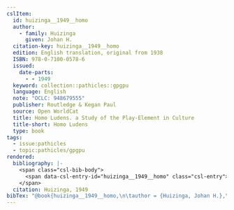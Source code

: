 ```yaml
---
cslItem:
  id: huizinga__1949__homo
  author:
    - family: Huizinga
      given: Johan H.
  citation-key: huizinga__1949__homo
  edition: English translation, original from 1938
  ISBN: 978-0-7100-0578-6
  issued:
    date-parts:
      - - 1949
  keyword: collection::pathicles::gpgpu
  language: English
  note: "OCLC: 948679555"
  publisher: Routledge & Kegan Paul
  source: Open WorldCat
  title: Homo Ludens. a Study of the Play-Element in Culture
  title-short: Homo Ludens
  type: book
tags:
  - issue:pathicles
  - topic:pathicles/gpgpu
rendered:
  bibliography: |-
    <span class="csl-bib-body">
      <span data-csl-entry-id="huizinga__1949__homo" class="csl-entry">Huizinga, J. H. 1949. <i>Homo Ludens. a Study of the Play-Element in Culture</i> (English translation, original from 1938). Routledge &#38; Kegan Paul.</span>
    </span>
  citation: Huizinga, 1949
bibTex: "@book{huizinga__1949__homo,\n\tauthor = {Huizinga, Johan H.},\n\tedition = {English translation, original from 1938},\n\tyear = {1949},\n\tnote = {OCLC: 948679555},\n\tpublisher = {Routledge & Kegan Paul},\n\ttitle = {Homo {Ludens}. a {Study} of the {Play}-{Element} in {Culture}},\n}\n\n"
---
```

